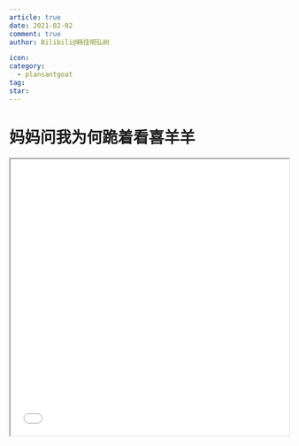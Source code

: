 ```yaml
---
article: true
date: 2021-02-02
comment: true
author: Bilibili@韩佳明弘树

icon:
category:
  - plansantgoat
tag:
star:
---
```


# 妈妈问我为何跪着看喜羊羊

<iframe src="//player.bilibili.com/player.html?aid=928945365&cid=291255487&page=1&danmaku=1" allowfullscreen="allowfullscreen" width="100%" height="500" sandbox="allow-top-navigation allow-same-origin allow-forms allow-scripts">
</iframe>
